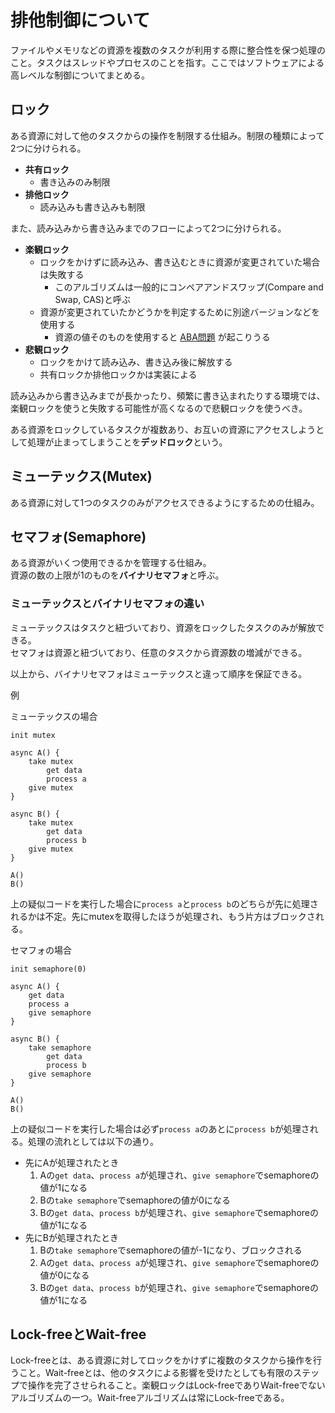 # 排他制御について

ファイルやメモリなどの資源を複数のタスクが利用する際に整合性を保つ処理のこと。タスクはスレッドやプロセスのことを指す。ここではソフトウェアによる高レベルな制御についてまとめる。


## ロック

ある資源に対して他のタスクからの操作を制限する仕組み。制限の種類によって2つに分けられる。

- **共有ロック**
    - 書き込みのみ制限
- **排他ロック**
    - 読み込みも書き込みも制限

また、読み込みから書き込みまでのフローによって2つに分けられる。

- **楽観ロック**
    - ロックをかけずに読み込み、書き込むときに資源が変更されていた場合は失敗する
        - このアルゴリズムは一般的にコンペアアンドスワップ(Compare and Swap, CAS)と呼ぶ
    - 資源が変更されていたかどうかを判定するために別途バージョンなどを使用する
        - 資源の値そのものを使用すると [ABA問題](https://ja.wikipedia.org/wiki/ABA%E5%95%8F%E9%A1%8C) が起こりうる
- **悲観ロック**
    - ロックをかけて読み込み、書き込み後に解放する
    - 共有ロックか排他ロックかは実装による

読み込みから書き込みまでが長かったり、頻繁に書き込まれたりする環境では、楽観ロックを使うと失敗する可能性が高くなるので悲観ロックを使うべき。

ある資源をロックしているタスクが複数あり、お互いの資源にアクセスしようとして処理が止まってしまうことを**デッドロック**という。


## ミューテックス(Mutex)

ある資源に対して1つのタスクのみがアクセスできるようにするための仕組み。


## セマフォ(Semaphore)

ある資源がいくつ使用できるかを管理する仕組み。  
資源の数の上限が1のものを**バイナリセマフォ**と呼ぶ。


### ミューテックスとバイナリセマフォの違い

ミューテックスはタスクと紐づいており、資源をロックしたタスクのみが解放できる。  
セマフォは資源と紐づいており、任意のタスクから資源数の増減ができる。

以上から、バイナリセマフォはミューテックスと違って順序を保証できる。

例

ミューテックスの場合

```
init mutex

async A() {
    take mutex
        get data
        process a
    give mutex
}

async B() {
    take mutex
        get data
        process b
    give mutex
}

A()
B()
```

上の疑似コードを実行した場合に`process a`と`process b`のどちらが先に処理されるかは不定。先にmutexを取得したほうが処理され、もう片方はブロックされる。

セマフォの場合

```
init semaphore(0)

async A() {
    get data
    process a
    give semaphore
}

async B() {
    take semaphore
        get data
        process b
    give semaphore
}

A()
B()
```

上の疑似コードを実行した場合は必ず`process a`のあとに`process b`が処理される。処理の流れとしては以下の通り。

- 先にAが処理されたとき
    1. Aの`get data`、`process a`が処理され、`give semaphore`でsemaphoreの値が1になる
    2. Bの`take semaphore`でsemaphoreの値が0になる
    3. Bの`get data`、`process b`が処理され、`give semaphore`でsemaphoreの値が1になる
- 先にBが処理されたとき
    1. Bの`take semaphore`でsemaphoreの値が-1になり、ブロックされる
    2. Aの`get data`、`process a`が処理され、`give semaphore`でsemaphoreの値が0になる
    3. Bの`get data`、`process b`が処理され、`give semaphore`でsemaphoreの値が1になる


## Lock-freeとWait-free

Lock-freeとは、ある資源に対してロックをかけずに複数のタスクから操作を行うこと。Wait-freeとは、他のタスクによる影響を受けたとしても有限のステップで操作を完了させられること。楽観ロックはLock-freeでありWait-freeでないアルゴリズムの一つ。Wait-freeアルゴリズムは常にLock-freeである。
